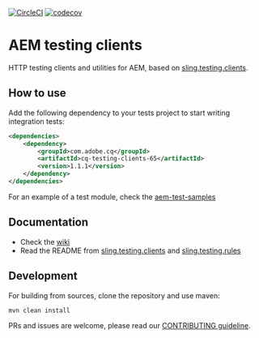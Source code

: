 [![CircleCI](https://circleci.com/gh/adobe/aem-testing-clients/tree/cq-65.svg?style=svg)](https://circleci.com/gh/adobe/aem-testing-clients/tree/cq-65)
[![codecov](https://img.shields.io/codecov/c/github/adobe/aem-testing-clients/cq-65.svg)](https://codecov.io/gh/adobe/aem-testing-clients/branch/cq-65)

# AEM testing clients
HTTP testing clients and utilities for AEM, based on [sling.testing.clients](https://github.com/apache/sling-org-apache-sling-testing-clients).

## How to use
Add the following dependency to your tests project to start writing integration tests:
```xml
<dependencies>
    <dependency>
        <groupId>com.adobe.cq</groupId>
        <artifactId>cq-testing-clients-65</artifactId>
        <version>1.1.1</version>
    </dependency>
</dependencies>


```

For an example of a test module, check the [aem-test-samples](https://github.com/adobe/aem-test-samples)

## Documentation
* Check the [wiki](https://github.com/adobe/aem-testing-clients/wiki)
* Read the README from [sling.testing.clients](https://github.com/apache/sling-org-apache-sling-testing-clients) and
[sling.testing.rules](https://github.com/apache/sling-org-apache-sling-testing-rules)

## Development
For building from sources, clone the repository and use maven:
```bash
mvn clean install
```

PRs and issues are welcome, please read our [CONTRIBUTING guideline](CONTRIBUTING.md). 
